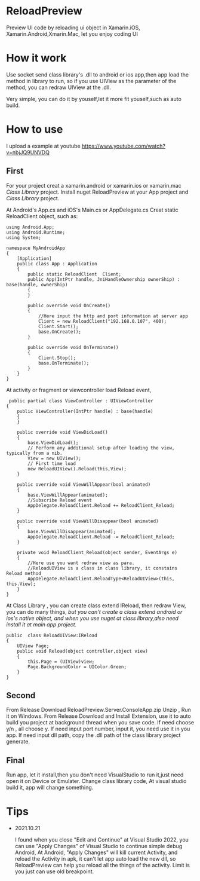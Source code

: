 # ReloadPreview
Preview UI code by reloading ui object in Xamarin.iOS, Xamarin.Android,Xmarin.Mac, let you enjoy coding UI

# How it work

Use socket send class library's .dll to android or ios app,then app load the method in library to run,
so if you use UIView as the parameter of the method, you can redraw UIView at the .dll.

Very simple, you can do it by youself,let it more fit youself,such as auto build.

# How to use
I upload a example at youtube https://www.youtube.com/watch?v=nbjJQ9UNVDQ

## First
For your project creat a xamarin.android or xamarin.ios or xamarin.mac *Class Library* project.
Install nuget ReloadPreview at your App project and *Class Library* project.

At Android's App.cs and iOS's Main.cs or AppDelegate.cs Creat static ReloadClient object, such as:
```
using Android.App;
using Android.Runtime;
using System;

namespace MyAndroidApp
{
    [Application]
    public class App : Application
    {
        public static ReloadClient  Client;
        public App(IntPtr handle, JniHandleOwnership ownerShip) : base(handle, ownerShip)
        {
        }

        public override void OnCreate()
        {
            //Here input the http and port information at server app
            Client = new ReloadClient("192.168.0.107", 400);
            Client.Start();
            base.OnCreate();
        }

        public override void OnTerminate()
        {
            Client.Stop();
            base.OnTerminate();
        }
    }
}
```
At activity or fragment or viewcontroller load Reload event, 

```
 public partial class ViewController : UIViewController
{
    public ViewController(IntPtr handle) : base(handle)
    {
    }

    public override void ViewDidLoad()
    {
        base.ViewDidLoad();
        // Perform any additional setup after loading the view, typically from a nib.
        View = new UIView();
        // First time load
        new ReloadUIView().Reload(this,View);
    }

    public override void ViewWillAppear(bool animated)
    {
        base.ViewWillAppear(animated);
        //Subscribe Reload event
        AppDelegate.ReloadClient.Reload += ReloadClient_Reload;
    }

    public override void ViewWillDisappear(bool animated)
    {
        base.ViewWillDisappear(animated);
        AppDelegate.ReloadClient.Reload -= ReloadClient_Reload;
    }

    private void ReloadClient_Reload(object sender, EventArgs e)
    {
        //Here use you want redraw view as para.
        //ReloadUIView is a class in class library, it constains Reload method
        AppDelegate.ReloadClient.ReloadType<ReloadUIView>(this, this.View);
    }
}

```

At Class Library , you can create class extend IReload, then redraw View, you can do many things, *but you can't create a class extend android or ios's native object, and when you use nuget at  class library,also need install it at main app project.*
```
public  class ReloadUIView:IReload
{
    UIView Page;
    public void Reload(object controller,object view)
    {
        this.Page = (UIView)view;
        Page.BackgroundColor = UIColor.Green;
    }
}

```
## Second
From Release Download ReloadPreview.Server.ConsoleApp.zip Unzip , Run it on Windows.
From Release Download and Install Extension, use it to auto build you project at background thread when you save code.
If need choose y/n , all choose y. 
If need input port number, input it, you need use it in you app.
If need input dll path, copy the .dll path of the class library project generate.

## Final
Run app, let it install,then you don't need VisualStudio to run it,just need open it on Device or Emulater. Change class library code, At visual studio build it, app will change something.

# Tips
- 2021.10.21
  
  I found when you close "Edit and Continue" at Visual Studio 2022, you can use "Apply Changes" of Visual Studio to continue simple debug Android, At Android, "Apply Changes" will kill current Activity, and reload the Activity in apk, it can't let app auto load the new dll, so ReloadPreview can help you reload all the things of the activity. Limit is you just can use old breakpoint.

